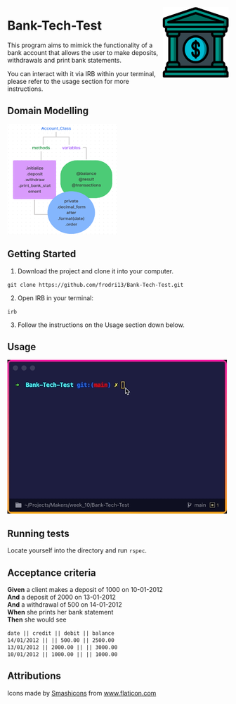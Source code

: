 <img src="https://raw.githubusercontent.com/frodri13/Bank-Tech-Test/main/img/bank.png" align="right"
     alt="Bank logo from https://www.flaticon.com/" width="150" height="160">

# Bank-Tech-Test

This program aims to mimick the functionality of a bank account that allows the user to make deposits, withdrawals and print bank statements.

You can interact with it via IRB within your terminal, please refer to the usage section for more instructions.

## Domain Modelling

<img src="https://raw.githubusercontent.com/frodri13/Bank-Tech-Test/main/img/Account_Class.png" width="250" height="250">

## Getting Started

1. Download the project and clone it into your computer.

```
git clone https://github.com/frodri13/Bank-Tech-Test.git
```

2. Open IRB in your terminal:

```
irb
```

3. Follow the instructions on the Usage section down below.

## Usage

![App Usage Gif](https://raw.githubusercontent.com/frodri13/Bank-Tech-Test/main/img/app_usage.gif)

## Running tests

Locate yourself into the directory and run `rspec`.

## Acceptance criteria

**Given** a client makes a deposit of 1000 on 10-01-2012  
**And** a deposit of 2000 on 13-01-2012  
**And** a withdrawal of 500 on 14-01-2012  
**When** she prints her bank statement  
**Then** she would see

```
date || credit || debit || balance
14/01/2012 || || 500.00 || 2500.00
13/01/2012 || 2000.00 || || 3000.00
10/01/2012 || 1000.00 || || 1000.00
```

## Attributions

<div>Icons made by <a href="https://smashicons.com/" title="Smashicons">Smashicons</a> from <a href="https://www.flaticon.com/" title="Flaticon">www.flaticon.com</a></div>
